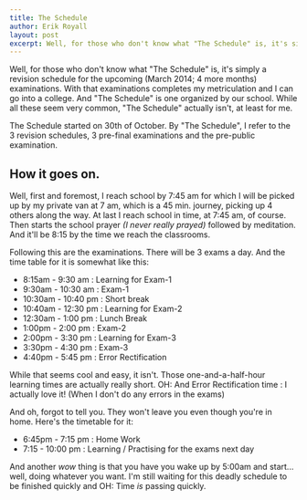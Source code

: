 ```yaml
---
title: The Schedule
author: Erik Royall
layout: post
excerpt: Well, for those who don't know what "The Schedule" is, it's simply a revision schedule for the upcoming (March 2014; 4 more months) examinations. With that examinations completes my metriculation and I can go into a college. And "The Schedule" is one organized by our school. While all these seem very common, "The Schedule" actually isn't, at least for me.
---
```


Well, for those who don't know what "The Schedule" is, it's simply a revision schedule for the upcoming (March 2014; 4 more months) examinations. With that examinations completes my metriculation and I can go into a college. And "The Schedule" is one organized by our school. While all these seem very common, "The Schedule" actually isn't, at least for me.

The Schedule started on 30th of October. By "The Schedule", I refer to the 3 revision schedules, 3 pre-final examinations and the pre-public examination.

## How it goes on.

Well, first and foremost, I reach school by 7:45 am for which I will be picked up by my private van at 7 am, which is a 45 min. journey, picking up 4 others along the way. At last I reach school in time, at 7:45 am, of course. Then starts the school prayer *(I never really prayed)* followed by meditation. And it'll be 8:15 by the time we reach the classrooms.

Following this are the examinations. There will be 3 exams a day. And the time table for it is somewhat like this:

 * 8:15am - 9:30 am : Learning for Exam-1
 * 9:30am - 10:30 am : Exam-1
 * 10:30am - 10:40 pm : Short break
 * 10:40am - 12:30 pm : Learning for Exam-2
 * 12:30am - 1:00 pm : Lunch Break
 * 1:00pm - 2:00 pm : Exam-2
 * 2:00pm - 3:30 pm : Learning for Exam-3
 * 3:30pm - 4:30 pm : Exam-3
 * 4:40pm - 5:45 pm : Error Rectification

While that seems cool and easy, it isn't. Those one-and-a-half-hour learning times are actually really short. OH: And Error Rectification time : I actually love it! (When I don't do any errors in the exams)

And oh, forgot to tell you. They won't leave you even though you're in home. Here's the timetable for it:

 * 6:45pm - 7:15 pm : Home Work
 * 7:15 - 10:00 pm : Learning / Practising for the exams next day

And another *wow* thing is that you have you wake up by 5:00am and start... well, doing whatever you want. I'm still waiting for this deadly schedule to be finished quickly and OH: Time *is* passing quickly.